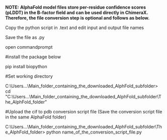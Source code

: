 **NOTE:** **AlphaFold model files store per-residue confidence scores (pLDDT) in the B-factor field and can be used directly in ChimeraX. Therefore, the file conversion step is optional and follows as below.**

Copy the python script in .text and edit input and output file names

Save the file as .py 

open commandprompt

#install the package below

pip install biopython

#Set working directory

C:\Users\...\Main_folder_containing_the_downloaded_AlphFold_subfolder> cd "C:\Users\...\Main_folder_containing_the_downloaded_AlphFold_subfolder\The_AlphFold_folder"


#Upload the cif to pdb conversion script file (Save the conversion script file in the same AlphaFold folder)

C:\Users\...\Main_folder_containing_the_downloaded_AlphFold_subfolder\The_AlphFold_folder> python name_of_the_conversion_script_file.py
